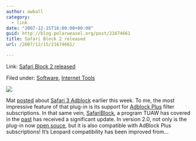 ```yaml
---
author: awball
category:
  - link
date: "2007-12-15T16:00:00+00:00"
guid: http://blog.polarweasel.org/post/21674661
title: Safari Block 2 released
url: /2007/12/15/21674661/

---
```

Link: [Safari Block 2 released](http://www.tuaw.com/2007/12/15/safari-block-2-released/)

Filed under: [Software](http://www.tuaw.com/category/software/), [Internet Tools](http://www.tuaw.com/category/internet-tools/)

![](http://www.blogsmithmedia.com/www.tuaw.com/media/2007/12/safariscreensnapz008.png)

Mat [posted](http://www.tuaw.com/2007/12/10/safari-3-adblock/) about [Safari 3 Adblock](http://safariadblock.sourceforge.net/) earlier this week. To me, the most impressive feature of that plug-in is its support for [Adblock Plus](http://adblockplus.org/) filter subscriptions. In that same vein, [SafariBlock](http://fsbsoftware.com/), a program TUAW has covered in the [past](http://www.tuaw.com/2007/07/14/safariblock-more-powerful-ad-blocking/) has received a significant update. In version 2.0, not only is the plug-in now [open souce](http://code.google.com/p/safariblock/), but it is also compatible with AdBlock Plus subscriptions! It’s Leopard compatibility has been improved from…
